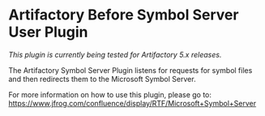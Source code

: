 Artifactory Before Symbol Server User Plugin
============================================

*This plugin is currently being tested for Artifactory 5.x releases.*

The Artifactory Symbol Server Plugin listens for requests for symbol files and then redirects them to the Microsoft Symbol Server.

For more information on how to use this plugin, please go to: https://www.jfrog.com/confluence/display/RTF/Microsoft+Symbol+Server